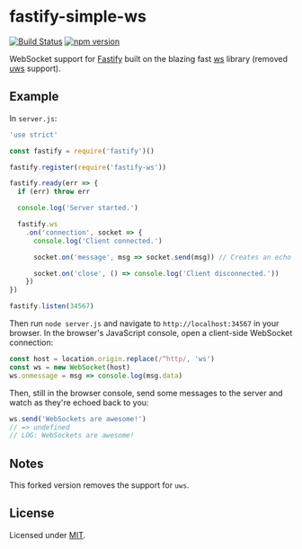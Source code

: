 # fastify-simple-ws

[![Build Status](https://travis-ci.org/gj/fastify-ws.svg?branch=master)](https://travis-ci.org/gj/fastify-ws) [![npm version](https://badge.fury.io/js/fastify-ws.svg)](https://www.npmjs.com/package/fastify-ws)

WebSocket support for [Fastify](https://github.com/fastify/fastify) built on the blazing fast [ws](http://npm.im/ws) library (removed  [uws](http://npm.im/uws) support).

## Example

In `server.js`:

```js
'use strict'

const fastify = require('fastify')()

fastify.register(require('fastify-ws'))

fastify.ready(err => {
  if (err) throw err

  console.log('Server started.')

  fastify.ws
    .on('connection', socket => {
      console.log('Client connected.')

      socket.on('message', msg => socket.send(msg)) // Creates an echo server

      socket.on('close', () => console.log('Client disconnected.'))
    })
})

fastify.listen(34567)
```

Then run `node server.js` and navigate to `http://localhost:34567` in your browser. In the browser's JavaScript console, open a client-side WebSocket connection:

```js
const host = location.origin.replace(/^http/, 'ws')
const ws = new WebSocket(host)
ws.onmessage = msg => console.log(msg.data)
```

Then, still in the browser console, send some messages to the server and watch as they're echoed back to you:

```js
ws.send('WebSockets are awesome!')
// => undefined
// LOG: WebSockets are awesome!
```

## Notes

This forked version removes the support for `uws`.

## License

Licensed under [MIT](./LICENSE).
